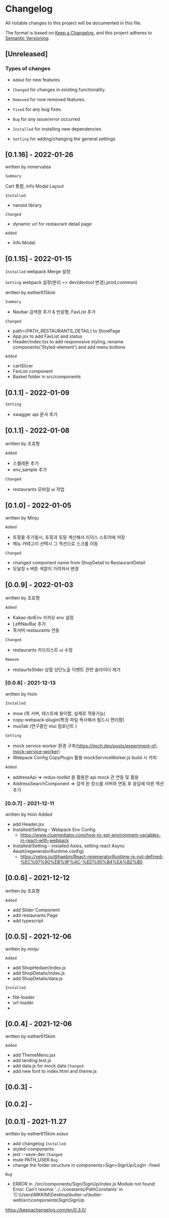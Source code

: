 # Changelog

All notable changes to this project will be documented in this file.

The format is based on [Keep a Changelog](https://keepachangelog.com/en/1.0.0/),
and this project adheres to [Semantic Versioning](https://semver.org/spec/v2.0.0.html).

## [Unreleased]

### Types of changes

- `Added` for new features
- `Changed` for changes in existing functionality.
- `Removed` for now removed features.
- `Fixed` for any bug fixes.

- `Bug` for any issue/error occurred
- `Installed` for installing new dependencies
- `Setting` for adding/changing the general settings

## [0.1.16] - 2022-01-26

written by minervatea

`Summary`

Cart 통합, Info Modal Layout 

`Installed`
- nanoid library

`Changed`
- dynamic url for restaurant detail page

`Added`
- Info Modal

## [0.1.15] - 2022-01-15

`Installed` webpack Merge 설정

`Setting` webpack 설정(분리 => dev(devtool 변경),prod,common)

written by esther615kim

`Summary`

- Navbar 검색창 추가 & 반응형, FavList 추가

`Changed`

- path={PATH_RESTAURANTS_DETAIL} to StorePage
- App.jsx to add FavList and status
- Header/index.tsx to add responosive styling, rename components('Styled-element') and add menu buttons

`Added`

- cartSlicer
- FavList component
- Basket folder in src/components

## [0.1.1] - 2022-01-09

`Setting`

- swagger api 문서 추가

## [0.1.1] - 2022-01-08

written by 조효형

`Added`

- 스켈레톤 추가
- env_sample 추가

`Changed`

- restaurants 모바일 ui 작업

## [0.1.0] - 2022-01-05

written by Minju

`Added`

- 토핑들 추가될시, 토핑과 토탈 계산해서 리덕스 스토어에 저장
- 메뉴 카테고리 선택시 그 섹션으로 스크롤 이동

`Changed`

- changed component name from ShopDetail to RestaurantDetail
- 모달창 x 버튼 색깔이 가려져서 변경

## [0.0.9] - 2022-01-03

written by 조효형

`Added`

- Kakao dotEnv 카카오 env 설정
- LeftNavBar 추가
- 목서버 restaurants 연동

`Changed`

- restaurants 카드리스트 ui 수정

`Remove`

- restaurtsSlider 상점 상단노출 이벤트 관련 슬라이더 제거

### [0.0.8] - 2021-12-13

written by Hoin

`Installed`

- msw (목 서버, 테스트에 용이함, 실제로 적용가능)
- copy-webpack-plugin(특정 파일 복사해서 빌드시 편리함)
- mui/lab (연구중인 mui 컴포넌트 )

`Setting`

- mock service worker 환경 구축(https://imch.dev/posts/experiment-of-mock-service-worker)
- Webpack Config CopyPlugin 활용 mockServiceWorker.js build 시 카피

`Added`

- addressApi => redux-toolkit 을 활용한 api mock 관 연동 및 활용
- AddressSearchComponent => 검색 된 장소를 서버와 연동 후 응답에 따른 액션 추가

### [0.0.7] - 2021-12-11

written by Hoin
Added

- add Header.jsx
- Installed/Setting - Webpack Env Config
  - https://www.cluemediator.com/how-to-set-environment-variables-in-react-with-webpack
- Installed/Setting - installed Axios, setting react Async Await(regeneratorRuntime config)
  - https://velog.io/@haebin/React-regeneratorRuntime-is-not-defined-%EC%97%90%EB%9F%AC-%ED%95%B4%EA%B2%B0

## [0.0.6] - 2021-12-12

written by 조효형

`Added`

- add Slider Component
- add restaurants Page
- add typescript

## [0.0.5] - 2021-12-06

written by minju

`Added`

- add ShopHedaer/index.js
- add ShopDetails/index.js
- add ShopDetails/data.js

`Installed`

- file-loader
- url-loader
-

## [0.0.4] - 2021-12-06

written by esther615kim

`Added`

- add ThemeMenu.jsx
- add landing.test.js
- add data.js for mock data
  `Changed`
- add new font to index.html and theme.js

## [0.0.3] -

## [0.0.2] -

## [0.0.1] - 2021-11.27

written by esther615kim
`Added`

- add changelog
  `Installed`
- styled-components
- jest --save-dev
  `Changed`
- mute PATH_USER `Bug`
- change the folder structure in components>Sign>SignUp/LogIn -fixed

`Bug`

- ERROR in ./src/components/Sign/SignUp/index.js
  Module not found: Error: Can't resolve '../../constants/PathConstants' in 'C:\Users\MKKIM\Desktop\butler-ui\butler-web\src\components\Sign\SignUp

https://keepachangelog.com/en/0.3.0/
